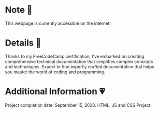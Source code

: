# Note 🍥
This webpage is currently accessible on the internet!

# Details 🎀
Thanks to my FreeCodeCamp certification, I've embarked on creating comprehensive technical documentation that simplifies complex concepts and technologies. Expect to find expertly crafted documentation that helps you master the world of coding and programming.
   
# Additional Information 💗
Project completion date: September 15, 2023.
HTML, JS and CSS Project.
